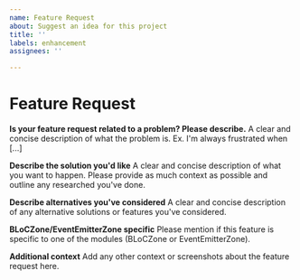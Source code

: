 ```yaml
---
name: Feature Request
about: Suggest an idea for this project
title: ''
labels: enhancement
assignees: ''

---
```


# Feature Request

**Is your feature request related to a problem? Please describe.**
A clear and concise description of what the problem is. Ex. I'm always frustrated when [...]

**Describe the solution you'd like**
A clear and concise description of what you want to happen. Please provide as much context as possible and outline any researched you've done.

**Describe alternatives you've considered**
A clear and concise description of any alternative solutions or features you've considered.

**BLoCZone/EventEmitterZone specific**
Please mention if this feature is specific to one of the modules (BLoCZone or EventEmitterZone).

**Additional context**
Add any other context or screenshots about the feature request here.

